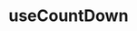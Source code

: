 # useCountDown

<script setup>
  import Demo1 from './demos/demo1.vue'
  import Demo2 from './demos/demo2.vue'
</script>

<!-- <demo1 /> -->
<demo2 />
